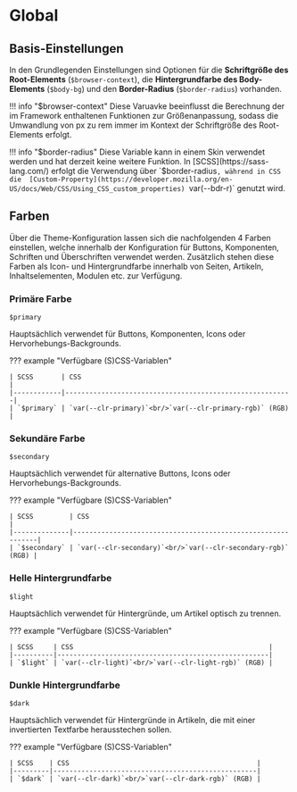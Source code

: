 # Global

## Basis-Einstellungen

In den Grundlegenden Einstellungen sind Optionen für die **Schriftgröße des Root-Elements** (`$browser-context`), die
**Hintergrundfarbe des Body-Elements** (`$body-bg`) und den **Border-Radius** (`$border-radius`) vorhanden.

!!! info "$browser-context"
    Diese Varuavke beeinflusst die Berechnung der im Framework enthaltenen Funktionen zur Größenanpassung, sodass die 
    Umwandlung von px zu rem immer im Kontext der Schriftgröße des Root-Elements erfolgt.

!!! info "$border-radius"
    Diese Variable kann in einem Skin verwendet werden und hat derzeit keine weitere Funktion.
    In [SCSS](https://sass-lang.com/) erfolgt die Verwendung über `$border-radius`, während in CSS die 
    [Custom-Property](https://developer.mozilla.org/en-US/docs/Web/CSS/Using_CSS_custom_properties) `var(--bdr-r)`
    genutzt wird.

## Farben

Über die Theme-Konfiguration lassen sich die nachfolgenden 4 Farben einstellen, welche innerhalb der Konfiguration für
Buttons, Komponenten, Schriften und Überschriften verwendet werden. Zusätzlich stehen diese Farben als Icon- und
Hintergrundfarbe innerhalb von Seiten, Artikeln, Inhaltselementen, Modulen etc. zur Verfügung.

### Primäre Farbe
`$primary`

Hauptsächlich verwendet für Buttons, Komponenten, Icons oder Hervorhebungs-Backgrounds.

??? example "Verfügbare (S)CSS-Variablen"
    
    | SCSS       | CSS                                                     |
    |------------|---------------------------------------------------------|
    | `$primary` | `var(--clr-primary)`<br/>`var(--clr-primary-rgb)` (RGB) |

### Sekundäre Farbe
`$secondary`

Hauptsächlich verwendet für alternative Buttons, Icons oder Hervorhebungs-Backgrounds.

??? example "Verfügbare (S)CSS-Variablen"

    | SCSS         | CSS                                                         |
    |--------------|-------------------------------------------------------------|
    | `$secondary` | `var(--clr-secondary)`<br/>`var(--clr-secondary-rgb)` (RGB) |

### Helle Hintergrundfarbe
`$light`

Hauptsächlich verwendet für Hintergründe, um Artikel optisch zu trennen.

??? example "Verfügbare (S)CSS-Variablen"
    
    | SCSS     | CSS                                                 |
    |----------|-----------------------------------------------------|
    | `$light` | `var(--clr-light)`<br/>`var(--clr-light-rgb)` (RGB) |

### Dunkle Hintergrundfarbe
`$dark`

Hauptsächlich verwendet für Hintergründe in Artikeln, die mit einer invertierten Textfarbe herausstechen sollen.

??? example "Verfügbare (S)CSS-Variablen"
    
    | SCSS    | CSS                                               |
    |---------|---------------------------------------------------|
    | `$dark` | `var(--clr-dark)`<br/>`var(--clr-dark-rgb)` (RGB) |
